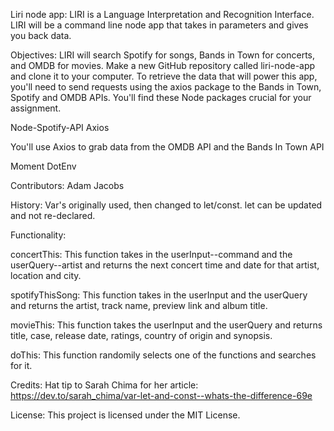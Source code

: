 Liri node app: LIRI is a Language Interpretation and Recognition Interface. LIRI will be a command line node app that takes in parameters and gives you back data.

Objectives:
LIRI will search Spotify for songs, Bands in Town for concerts, and OMDB for movies.
Make a new GitHub repository called liri-node-app and clone it to your computer.
To retrieve the data that will power this app, you'll need to send requests using the axios package to the Bands in Town, Spotify and OMDB APIs. You'll find these Node packages crucial for your assignment.

Node-Spotify-API
Axios

You'll use Axios to grab data from the OMDB API and the Bands In Town API

Moment
DotEnv

Contributors: Adam Jacobs

History: Var's originally used, then changed to let/const. let can be updated and not re-declared.

Functionality:

concertThis: This function takes in the userInput--command and the userQuery--artist and returns the next concert time and date for that artist, location and city.



spotifyThisSong: This function takes in the userInput and the userQuery and returns the artist, track name, preview link and album title.

movieThis: This function takes the userInput and the userQuery and returns title, case, release date, ratings, country of origin and synopsis.

doThis: This function randomily selects one of the functions and searches for it.

Credits: Hat tip to Sarah Chima for her article: https://dev.to/sarah_chima/var-let-and-const--whats-the-difference-69e

License: This project is licensed under the MIT License.
